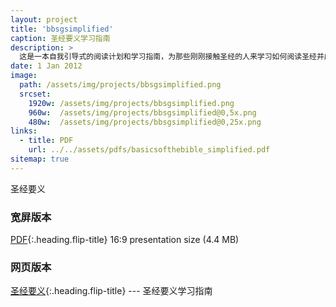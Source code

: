 ```yaml
---
layout: project
title: 'bbsgsimplified'
caption: 圣经要义学习指南
description: >
  这是一本自我引导式的阅读计划和学习指南，为那些刚刚接触圣经的人来学习如何阅读圣经并成为耶稣的追随者。
date: 1 Jan 2012
image: 
  path: /assets/img/projects/bbsgsimplified.png
  srcset: 
    1920w: /assets/img/projects/bbsgsimplified.png
    960w:  /assets/img/projects/bbsgsimplified@0,5x.png
    480w:  /assets/img/projects/bbsgsimplified@0,25x.png
links:
  - title: PDF
    url: ../../assets/pdfs/basicsofthebible_simplified.pdf
sitemap: true
---
```


圣经要义

### 宽屏版本  
[PDF](../assets/pdfs/basicsofthebible_simplified.pdf){:.heading.flip-title} <span class="icon-file-pdf"></span> 16:9 presentation size (4.4 MB)

### 网页版本
[圣经要义](../studyguide/开始.md){:.heading.flip-title} <span class="icon-display"></span> --- 圣经要义学习指南